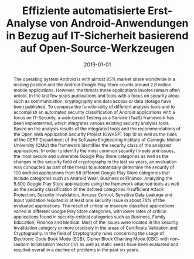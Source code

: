 ---
abstract: The operating system Android is with almost 85% market share worldwide in
  a leading position and the Android Google Play Store counts around 2.8 million mobile
  applications. However, the threats these applications involve remain often untold.
  In the last few years publications and tools with a focus on security areas such
  as communication, cryptography and data access or data storage have been published.
  To compose the functionality of different analysis tools and to accomplish an automated
  security classification of Android applications with a focus on IT-Security, a web-based
  Testing as a Service (TaaS) framework has been implemented, which integrates various
  existing security analysis tools. Based on the analysis results of the integrated
  tools and the recommendations of the Open Web Application Security Project (OWASP)
  Top 10 as well as the rules of the CERT Department of the Software Engineering Institute
  of Carnegie Mellon University (CMU) the framework identifies the security class
  of the analyzed applications. In order to identify the most common security threats
  and issues, the most secure and vulnerable Google Play Store categories as well
  as the changes in the security field of cryptography in the last six years, an evaluation
  was conducted as part of the thesis to automatically determine the security of 100
  android applications from 58 different Google Play Store categories that include
  categories such as Android Wear, Business or Finance. Analyzing the 5.800 Google
  Play Store applications using the framework attached tools as well as the security
  classification of the defined categories Insufficient Attack Protection, Security
  Invalidation, Access Control, Sensitive Data Leakage and Input Validation resulted
  in at least one security issue in about 76% of the evaluated applications. The result
  of critical or insecure classified applications varied in different Google Play
  Store categories, with lower rates of critical applications found in security-critical
  categories such as Business, Family Education, Finance and Medical. Most of the
  issues were located in the Security Invalidation category or more precisely in the
  areas of Certificate Validation and Cryptography. In the field of Cryptography rules
  concerning the usage of Electronic Code Book Mode (ECB), Cipher Block Chaining Mode
  (CBC) with non-random Initialization Vector (IV) as well as static seeds have been
  evaluated and resulted overall in a decline of problems in the past six years.
authors:
- Fabian Guschlbauer
date: '2019-01-01'
featured: false
links:
- name: Publik
  url: https://publik.tuwien.ac.at/showentry.php?ID=287290&lang=1
publication_types:
- '7'
publishDate: '2019-01-01'
title: Effiziente automatisierte Erst-Analyse von Android-Anwendungen in Bezug auf
  IT-Sicherheit basierend auf Open-Source-Werkzeugen
url_pdf: ''
---
